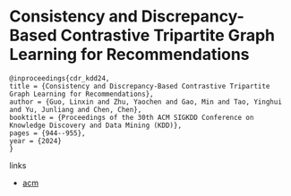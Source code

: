 # Consistency and Discrepancy-Based Contrastive Tripartite Graph Learning for Recommendations

```
@inproceedings{cdr_kdd24,
title = {Consistency and Discrepancy-Based Contrastive Tripartite Graph Learning for Recommendations},
author = {Guo, Linxin and Zhu, Yaochen and Gao, Min and Tao, Yinghui and Yu, Junliang and Chen, Chen},
booktitle = {Proceedings of the 30th ACM SIGKDD Conference on Knowledge Discovery and Data Mining (KDD)},
pages = {944--955},
year = {2024}
}
```

links
- [acm](https://dl.acm.org/doi/10.1145/3637528.3672056)
